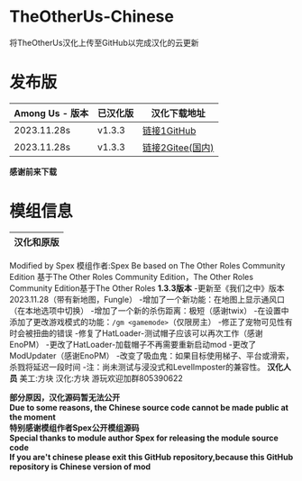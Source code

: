 # TheOtherUs-Chinese
将TheOtherUs汉化上传至GitHub以完成汉化的云更新
# 发布版
| Among Us - 版本 | 已汉化版 | 汉化下载地址 |
|----------|-------------|-----------------|
| 2023.11.28s| v1.3.3| [链接1GitHub](https://github.com/farthest001/TheOtherUs-Chinese/releases/download/v1.3.3/TheOtherUs.v1.3.3.zip)
| 2023.11.28s| v1.3.3| [链接2Gitee(国内)](https://gitee.com/kuai-fang/the-other-us-chinese-version/releases/download/v1.3.3/TheOtherUs.v1.3.3.zip)
</details>

**感谢前来下载**
# 模组信息
| 汉化和原版|
|---------------|
Modified by Spex
模组作者:Spex
Be based on The Other Roles Community Edition
基于The Other Roles Community Edition，The Other Roles Community Edition基于The Other Roles
**1.3.3版本**
-更新至《我们之中》版本2023.11.28（带有新地图，Fungle）
-增加了一个新功能：在地图上显示通风口（在本地选项中切换）
-增加了一个新的杀伤距离：极短（感谢twix）
-在设置中添加了更改游戏模式的功能：`/gm <gamemode>`（仅限房主）
-修正了宠物可见性有时会被扭曲的错误
-修复了HatLoader-测试帽子应该可以再次工作（感谢EnoPM）
-更改了HatLoader-加载帽子不再需要重新启动mod
-更改了ModUpdater（感谢EnoPM）
-改变了吸血鬼：如果目标使用梯子、平台或滑索，杀戮将延迟一段时间
-注：尚未测试与浸没式和LevelImposter的兼容性。
**汉化人员**
美工:方块
汉化:方块
游玩欢迎加群805390622

**部分原因，汉化源码暂无法公开**<br>
**Due to some reasons, the Chinese source code cannot be made public at the moment**<br>
**特别感谢模组作者Spex公开模组源码**<br>
**Special thanks to module author Spex for releasing the module source code**<br>
**If you are't chinese please exit this GitHub repository,because this GitHub repository is Chinese version of mod**<br>
